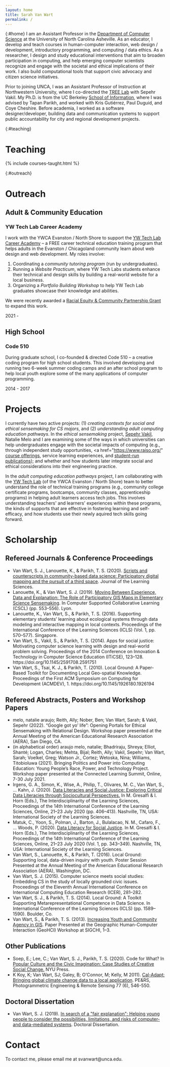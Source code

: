 ```yaml
---
layout: home
title: Sarah Van Wart
permalink: /
---
```


{:#home}
I am an Assistant Professor in the <a href="https://csci.unca.edu/">Department of Computer Science</a> at the University of North Carolina Asheville. As an educator, I develop and teach courses in human-computer interaction, web design / development, introductory programming, and computing / data ethics. 
As a researcher, I design and study educational interventions that aim to broaden participation in computing, and help emerging computer scientists recognize and engage with the societal and ethical implications of their work. I also build computational tools that support civic advocacy and citizen science initiatives.

Prior to joining UNCA, I was an Assistant Professor of Instruction at Northwestern University, where I co-directed the <a href="https://tree.northwestern.edu">TREE Lab</a> with Sepehr Vakil. My Ph.D. is from the UC Berkeley <a href="https://www.ischool.berkeley.edu/">School of Information</a>, where I was advised by Tapan Parikh, and worked with Kris Gutiérrez, Paul Duguid, and Coye Cheshire. Before academia, I worked as a software designer/developer, building data and communication systems to support public accountability for city and regional development projects.

{:#teaching}
# Teaching

{% include courses-taught.html %}


{:#outreach}
# Outreach
## Adult & Community Education
<section class="outreach">
<section class="details">
    <h3>
        YW Tech Lab Career Academy
    </h3>
    <p>I work with the YWCA Evanston / North Shore to
        support the <a href="https://www.ywca-ens.org/economic-advancement/yw-tech-lab/"
            target="_blank">YW Tech Lab Career Academy</a>
        – a FREE career technical education training program that
        helps adults in the Evanston / Chicagoland community learn about web design and web development.
        My roles involve:
    </p>
    <ol>
        <li>Coordinating a <em>community tutoring program</em> (run by undergraduates).
        </li>
        <li>Running a <em>Website Practicum</em>, where YW Tech Labs students
            enhance their technical and design skills by building a real-world website for a local
            business.
        </li>
        <li>Organizing a <em>Portfolio Building Workshop</em> to help YW Tech Lab graduates showcase
            their knowledge and abilities.</li>
    </ol>
    <p>We were recently awarded a <a
            href="https://www.northwestern.edu/communityrelations/about/racial-equity-grant.html"
            target="_blank">Racial Equity & Community Partnership Grant</a> to expand this work.</p>

</section>
<p class="years">2021 - </p>
</section>

## High School
<section class="outreach">
<section class="details">
    <h3>
        Code 510
    </h3>
    <p>During graduate school, I co-founded & directed Code 510 –
        a creative coding program for
        high school students. This involved developing and running two
        6-week summer coding camps and an after school program to help
        local youth explore some of the many applications of computer
        programming.
    </p>
</section>
<p class="years">2014 - 2017</p>
</section>

# Projects
I currently have two active projects: (1) *creating contexts for social and ethical sensemaking for CS majors*, and (2) *understanding adult computing education pathways*. In the <em>ethical sensemaking</em> project, <a href="https://sites.northwestern.edu/sepehrvakil/" target="_blank">Sepehr Vakil</a>, Natalie Melo and I are examining some of the ways in which universities can help undergraduates engage with the societal impacts of computing (e.g., through independent study opportunities, <a href="https://www.raiso.org/" <a href="https://nu-tech-ethics.github.io/fall2021/syllabus/" target="_blank">course offerings</a>, service learning experiences, and <a href="https://raiso.substack.com/archive" target="_blank">student-run publications</a>); and whether and how students later integrate social and ethical considerations into their engineering practice.

In the <em>adult computing education pathways</em> project,
I am collaborating with the <a href="https://www.ywca-ens.org/economic-advancement/yw-tech-lab/" target="_blank">YW Tech Lab</a> (of the YWCA Evanston / North Shore) team to better understand the role of technical training programs (e.g., community college certificate programs, bootcamps, community classes, apprenticeship programs) in helping adult learners access tech jobs. This involves understanding teachers' and learners' experiences within these programs, the kinds of supports that are effective in fostering learning and self-efficacy, and how students use their newly aquired tech skills going forward.

<!-- <h1 id="projects">Current Projects</h1>
<p>
    In addition to teaching, I also participate in various
    software projects and teaching initiatives relating to
    web development and...
</p>

<section class="project">
    <section class="years">
        <h2>2020 - </h2>
    </section>
    <section class="image">
        <div>
            <a href="https://tree.northwestern.edu">
                <canvas id="canvas" />
            </a>
        </div>
    </section>
    <section class="details">
        <h3>TREE Lab</h3>
        <div class="course-links">
            <p>
            The TREE Lab (Technology, Race, Equity, & Ethics in Education) 
            is an interdisciplinary research collaboration that designs, implements, 
            and studies the efficacy of learning

        </p>
    </section>
</section>

<section class="project">
    <section class="years">
        <h2>2010 - </h2>
    </section>
    <section class="image">
        <div>
            <div class="lg">
                <a href="https://localground.org">Local Ground</a>
            </div>
        </div>
    </section>
    <section class="details">
        <h3>Local Ground</h3>
            <p>
            An online data collection, mapping and visualization platform 
            that allows users to learn and use data skills in support of 
            community research and advocacy projects.
        </p>
    </section>
</section>

<section class="project">
    <section class="years">
        <h2>2014 - </h2>
    </section>
    <section class="image">
        <div>
            <div class="api-tutor">
                <a href="https://www.apitutor.org">
                    <img src="https://www.apitutor.org/static/images/favicon.png">
                    API Tutor
                </a>
            </div>
        </div>
    </section>
    <section class="details">
        <h3>API Tutor</h3>
            <p>
            XXXX
        </p>
    </section>
</section> -->

<h1 id="publications">Scholarship</h1>
<section class="publications">
<h2>Refereed Journals & Conference Proceedings</h2>
<ul>
    <li>
        Van Wart, S. J., Lanouette, K., & Parikh, T. S. (2020).
        <a href="https://doi.org/10.1080/10508406.2019.1693378">Scripts and counterscripts in
            community-based data science: Participatory digital mapping and the pursuit of a third
            space</a>.
        <span class="venue">Journal of the Learning Sciences.</span>
    </li>
    <li>
        Lanouette, K., & Van Wart, S. J. (2019). <a
            href="https://ris.utwente.nl/ws/portalfiles/portal/129957345/CSCL_2019_Volume_2.pdf#page=39">Moving
            Between Experience, Data and Explanation: The Role of Participatory GIS Maps in Elementary
            Science Sensemaking</a>.
        In <span class="venue">Computer Supported Collaborative Learning (CSCL)</span> (pp. 553–556).
        Lyon.
    </li>
    <li>
        Lanouette, K., Van Wart, S., & Parikh, T. S. (2016). Supporting elementary students’ learning
        about ecological systems through data modeling and interactive mapping in local contexts.
        Proceedings of the <span class="venue">International Conference of the Learning Sciences
            (ICLS)</span> (Vol. 1, pp. 570–577). Singapore.
    </li>
    <li>
        Van Wart, S., Vakil, S., & Parikh, T. S. (2014). Apps for social justice: Motivating computer
        science learning with design and real-world problem solving.
        Proceedings of the 2014 Conference on <span class="venue">Innovation & Technology in Computer
            Science Education (ITiCSE)</span>, 123–128. https://doi.org/10.1145/2591708.2591751
    </li>
    <li>
        Van Wart, S., Tsai, K. J., & Parikh, T. (2010). Local Ground: A Paper-Based Toolkit for
        Documenting Local Geo-spatial Knowledge.
        Proceedings of the First ACM Symposium on <span class="venue">Computing for Development
            (ACMDEV)</span>, 1. https://doi.org/10.1145/1926180.1926194
    </li>
</ul>


<h2 style="margin-top:30px;">Refereed Abstracts, Posters and Workshop Papers</h2>
<ul>
    <li>melo, natalie araujo; Reith, Ally; Nober, Ben; Van Wart, Sarah; & Vakil, Sepehr (2022).
        “Google got yo’ life”: Opening Portals for Ethical Sensemaking with Relational Design.
        Workshop paper presented at the Annual Meeting of the
        <span class="venue">American Educational Research Association (AERA)</span>, San Diego, CA.
    </li>
    <li>
        (in alphabetical order) araujo melo, natalie; Bhadriraju, Shreya;
        Elliot, Shanté; Logan, Charles; Mehta, Bijal; Reith, Ally;
        Vakil, Sepehr; Van Wart, Sarah; Voelkel, Greg; Watson Jr., Cortez;
        Wetoska, Nina; Williams, Titobioluwa (2021).
        Bringing Politics and Power into Computing Education: Young People’s Race, Power, and Technology
        Project.
        Workshop paper presented at the Connected Learning Summit, Online, 7-30 July 2021.
    </li>
    <li>
        Irgens, G. A., Simon, K., Wise, A., Philip, T., Olivares, M. C., Van Wart, S., … Kahn, J.
        (2020).
        <a href="https://doi.dx.org/10.22318/icls2020.406">Data Literacies and Social Justice: Exploring
            Critical Data Literacies through Sociocultural Perspectives.</a>
        In M. Gresalfi & I. Horn (Eds.), The Interdisciplinarity of the Learning Sciences,
        Proceedings of the 14th International Conference of the Learning Sciences,
        Online, 21–23 July 2020 (pp. 406–413). Nashville, TN, USA:
        <span class="venue">International Society of the Learning Sciences</span>.
    </li>
    <li>
        Matuk, C., Yoon, S., Polman, J., Barton, J., Bulalacao, N. M., Cafaro, F., … Woods, P. (2020).
        <a href="https://doi.dx.org/10.22318/icls2020.343">Data Literacy for Social Justice</a>. In M.
        Gresalfi & I. Horn (Eds.), The Interdisciplinarity of the Learning Sciences,
        Proceedings of the 14th International Conference of the Learning Sciences,
        Online, 21–23 July 2020 (Vol. 1, pp. 343–349). Nashville, TN, USA:
        <span class="venue">International Society of the Learning Sciences</span>.
    </li>
    <li>
        Van Wart, S., Lanouette, K., & Parikh, T. (2016). Local Ground: Supporting local, data-driven
        inquiry with youth.
        Poster Session Presented at the Annual Meeting of the <span class="venue">American Educational
            Research Association (AERA)</span>, Washington, DC.
    </li>
    <li>
        Van Wart, S. J. (2015). Computer science meets social studies: Embedding CS in the study of
        locally grounded civic issues.
        Proceedings of the Eleventh Annual International Conference on <span class="venue">International
            Computing Education Research (ICER)</span>, 281–282.
    </li>
    <li>
        Van Wart, S. J., & Parikh, T. S. (2014). Local Ground: A Toolkit Supporting Metarepresentational
        Competence in Data Science.
        In <span class="venue">International Conference of the Learning Sciences (ICLS)</span> (pp.
        1589–1590). Boulder, Co.
    </li>
    <li>
        Van Wart, S., & Parikh, T. S. (2013). <a
            href="https://www-users.cs.umn.edu/~bhecht/geohci2013ps/GeoHCI2013_Proceedings.pdf">Increasing
            Youth and Community Agency in GIS</a>.
        Paper Presented at the <span class="venue">Geographic Human-Computer Interaction (GeoHCI)
            Workshop at SIGCHI</span>, 1–3.
    </li>
</ul>

<h2 style="margin-top:30px;">Other Publications</h2>
<ul>
    <li>
        Soep, E.; Lee, C.; Van Wart, S. J., Parikh, T. S. (2020). Code for What? In
        <a
            href="https://books.google.com/books/about/Popular_Culture_and_the_Civic_Imaginatio.html?id=-qjDDwAAQBAJ">Popular
            Culture and the Civic Imagination: Case Studies of Creative Social Change.</a> NYU Press.
    </li>
    <li>
        K Koy, K; Van Wart, SJ; Galey, B; O'Connor, M; Kelly, M 2011).
        <a href="https://www.cabdirect.org/cabdirect/abstract/20113205543">Cal-Adapt: Bringing global
            climate change data to a local application</a>.
        PE&RS, Photogrammetric Engineering & Remote Sensing 77 (6), 546-550.
    </li>
</ul>
<h2 style="margin-top:30px;">Doctoral Dissertation</h2>
<ul>
    <li>
        Van Wart, S. J. (2019).
        <a href="https://escholarship.org/content/qt58x6p9km/qt58x6p9km.pdf">In search of a "fair
            explanation": Helping young people to consider the possibilities, limitations,
            and risks of computer- and data-mediated systems</a>.
        <span class="venue">Doctoral Dissertation.</span>
    </li>
</ul>
</section>

<h1 id="contact">Contact</h1>
<section class="contact">
<p>
    To contact me, please email me at svanwart@unca.edu.
</p>

</section>

